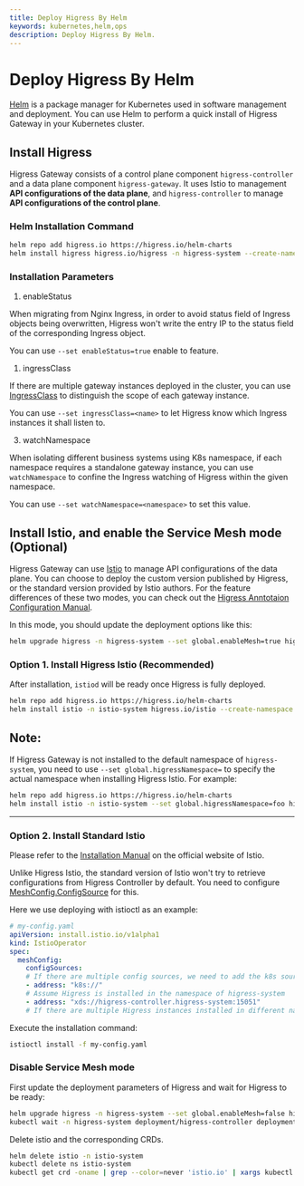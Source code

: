 ```yaml
---
title: Deploy Higress By Helm
keywords: kubernetes,helm,ops
description: Deploy Higress By Helm.
---
```


# Deploy Higress By Helm

[Helm](https://helm.sh/) is a package manager for Kubernetes used in software management and deployment. You can use Helm to perform a quick install of Higress Gateway in your Kubernetes cluster.

## Install Higress

Higress Gateway consists of a control plane component `higress-controller` and a data plane component `higress-gateway`. It uses Istio to management **API configurations of the data plane**, and `higress-controller` to manage **API configurations of the control plane**.

### Helm Installation Command

```bash
helm repo add higress.io https://higress.io/helm-charts
helm install higress higress.io/higress -n higress-system --create-namespace
```

### Installation Parameters

1. enableStatus

When migrating from Nginx Ingress, in order to avoid status field of Ingress objects being overwritten, Higress won't write the entry IP to the status field of the corresponding Ingress object.

You can use `--set enableStatus=true` enable to feature.

1. ingressClass

If there are multiple gateway instances deployed in the cluster, you can use [IngressClass](https://kubernetes.io/zh-cn/docs/concepts/services-networking/ingress/#ingress-class) to distinguish the scope of each gateway instance.

You can use `--set ingressClass=<name>` to let Higress know which Ingress instances it shall listen to.

3. watchNamespace

When isolating different business systems using K8s namespace, if each namespace requires a standalone gateway instance, you can use `watchNamespace` to confine the Ingress watching of Higress within the given namespace.

You can use `--set watchNamespace=<namespace>` to set this value.


## Install Istio, and enable the Service Mesh mode (Optional)

Higress Gateway can use [Istio](https://istio.io/) to manage API configurations of the data plane. You can choose to deploy the custom version published by Higress, or the standard version provided by Istio authors.
For the feature differences of these two modes, you can check out the [Higress Anntotaion Configuration Manual](../user/annotation.md).

In this mode, you should update the deployment options like this:

```bash
helm upgrade higress -n higress-system --set global.enableMesh=true higress.io/higress
```

### Option 1. Install Higress Istio (Recommended)

After installation, `istiod` will be ready once Higress is fully deployed.

```bash
helm repo add higress.io https://higress.io/helm-charts
helm install istio -n istio-system higress.io/istio --create-namespace
```

**Note:**
-----
If Higress Gateway is not installed to the default namespace of `higress-system`, you need to use `--set global.higressNamespace=` to specify the actual namespace when installing Higress Istio. For example:

```bash
helm repo add higress.io https://higress.io/helm-charts
helm install istio -n istio-system --set global.higressNamespace=foo higress.io/istio --create-namespace
```

-----

### Option 2. Install Standard Istio

Please refer to the [Installation Manual](https://istio.io/latest/docs/setup/install/) on the official website of Istio.

Unlike Higress Istio, the standard version of Istio won't try to retrieve configurations from Higress Controller by default. You need to configure [MeshConfig.ConfigSource](https://istio.io/latest/docs/reference/config/istio.mesh.v1alpha1/#ConfigSource) for this.

Here we use deploying with istioctl as an example:

```yaml
# my-config.yaml
apiVersion: install.istio.io/v1alpha1
kind: IstioOperator
spec:
  meshConfig:
    configSources:
    # If there are multiple config sources, we need to add the k8s source explicitly.
    - address: "k8s://"
    # Assume Higress is installed in the namespace of higress-system
    - address: "xds://higress-controller.higress-system:15051"
    # If there are multiple Higress instances installed in different namespaces, you can add them below.
```

Execute the installation command:
```bash
istioctl install -f my-config.yaml
```

### Disable Service Mesh mode

First update the deployment parameters of Higress and wait for Higress to be ready:

```bash
helm upgrade higress -n higress-system --set global.enableMesh=false higress.io/higress
kubectl wait -n higress-system deployment/higress-controller deployment/higress-gateway --for=condition=Available
```

Delete istio and the corresponding CRDs.

```bash
helm delete istio -n istio-system
kubectl delete ns istio-system
kubectl get crd -oname | grep --color=never 'istio.io' | xargs kubectl delete
```
